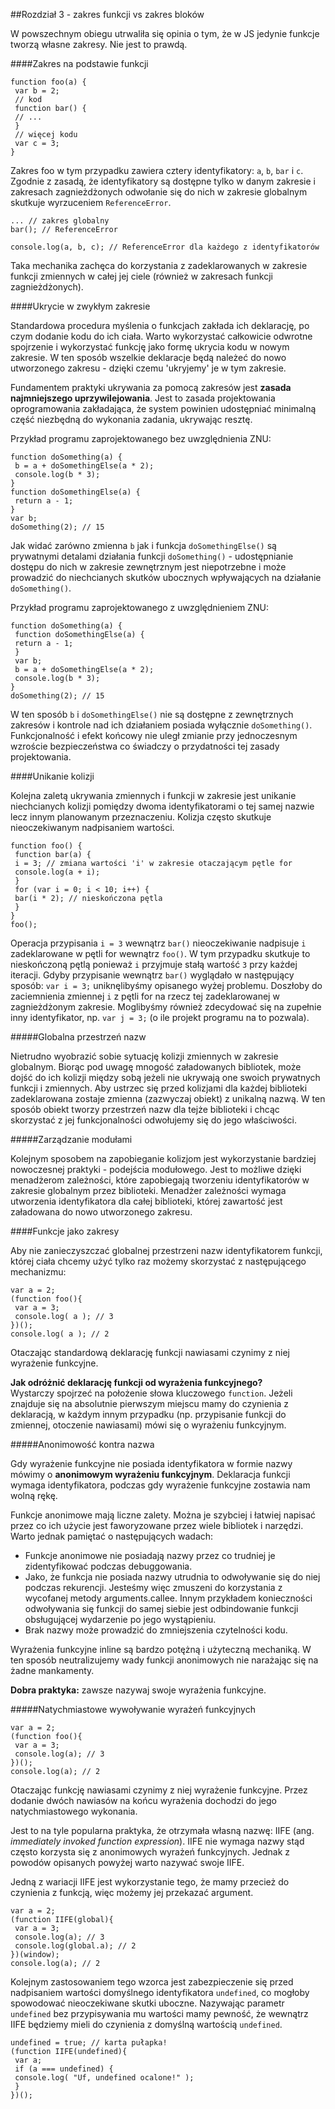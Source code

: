 ##Rozdział 3 - zakres funkcji vs zakres bloków

W powszechnym obiegu utrwaliła się opinia o tym, że w JS jedynie funkcje tworzą własne zakresy. Nie jest to prawdą.

####Zakres na podstawie funkcji

```
function foo(a) {
 var b = 2;
 // kod
 function bar() {
 // ...
 }
 // więcej kodu
 var c = 3;
}
```

Zakres foo w tym przypadku zawiera cztery identyfikatory: `a`, `b`, `bar` i `c`. Zgodnie z zasadą, że identyfikatory są 
dostępne tylko w danym zakresie i zakresach zagnieżdżonych odwołanie się do nich w zakresie globalnym skutkuje wyrzuceniem `ReferenceError`.
```
... // zakres globalny
bar(); // ReferenceError

console.log(a, b, c); // ReferenceError dla każdego z identyfikatorów
```
Taka mechanika zachęca do korzystania z zadeklarowanych w zakresie funkcji zmiennych w całej jej ciele 
(również w zakresach funkcji zagnieżdżonych). 

####Ukrycie w zwykłym zakresie

Standardowa procedura myślenia o funkcjach zakłada ich deklarację, po czym dodanie kodu do ich ciała.
Warto wykorzystać całkowicie odwrotne spojrzenie i wykorzystać funkcję jako formę ukrycia kodu w nowym zakresie.
W ten sposób wszelkie deklaracje będą należeć do nowo utworzonego zakresu - dzięki czemu 'ukryjemy' je w tym zakresie.

Fundamentem praktyki ukrywania za pomocą zakresów jest **zasada najmniejszego uprzywilejowania**. Jest to zasada projektowania
oprogramowania zakładająca, że system powinien udostępniać minimalną część niezbędną do wykonania zadania, ukrywając resztę.

Przykład programu zaprojektowanego bez uwzględnienia ZNU:
```
function doSomething(a) {
 b = a + doSomethingElse(a * 2);
 console.log(b * 3);
}
function doSomethingElse(a) {
 return a - 1;
}
var b;
doSomething(2); // 15
```
Jak widać zarówno zmienna `b` jak i funkcja `doSomethingElse()` są prywatnymi detalami działania funkcji `doSomething()` -
udostępnianie dostępu do nich w zakresie zewnętrznym jest niepotrzebne i może prowadzić do niechcianych skutków ubocznych
wpływających na działanie `doSomething()`.

Przykład programu zaprojektowanego z uwzględnieniem ZNU:
```
function doSomething(a) {
 function doSomethingElse(a) {
 return a - 1;
 }
 var b;
 b = a + doSomethingElse(a * 2);
 console.log(b * 3);
}
doSomething(2); // 15
```
W ten sposób `b` i `doSomethingElse()` nie są dostępne z zewnętrznych zakresów i kontrole nad ich działaniem posiada wyłącznie
`doSomething()`. Funkcjonalność i efekt końcowy nie uległ zmianie przy jednoczesnym wzroście bezpieczeństwa co świadczy
o przydatności tej zasady projektowania.

####Unikanie kolizji

Kolejna zaletą ukrywania zmiennych i funkcji w zakresie jest unikanie niechcianych kolizji pomiędzy dwoma identyfikatorami o
tej samej nazwie lecz innym planowanym przeznaczeniu. Kolizja często skutkuje nieoczekiwanym nadpisaniem wartości.

```
function foo() {
 function bar(a) {
 i = 3; // zmiana wartości 'i' w zakresie otaczającym pętle for
 console.log(a + i);
 }
 for (var i = 0; i < 10; i++) {
 bar(i * 2); // nieskończona pętla
 }
}
foo();
```
Operacja przypisania `i = 3` wewnątrz `bar()` nieoczekiwanie nadpisuje `i` zadeklarowane w pętli for wewnątrz `foo()`.
W tym przypadku skutkuje to nieskończoną pętlą ponieważ `i` przyjmuje stałą wartość `3` przy każdej iteracji.
Gdyby przypisanie wewnątrz `bar()` wyglądało w następujący sposób: `var i = 3;` uniknęlibyśmy opisanego wyżej problemu.
Doszłoby do zaciemnienia zmiennej `i` z pętli for na rzecz tej zadeklarowanej w zagnieżdżonym zakresie. Moglibyśmy również
zdecydować się na zupełnie inny identyfikator, np. `var j = 3;` (o ile projekt programu na to pozwala).

#####Globalna przestrzeń nazw

Nietrudno wyobrazić sobie sytuację kolizji zmiennych w zakresie globalnym. Biorąc pod uwagę mnogość
załadowanych bibliotek, może dojść do ich kolizji między sobą jeżeli nie ukrywają one swoich prywatnych funkcji i zmiennych.
Aby ustrzec się przed kolizjami dla każdej biblioteki zadeklarowana zostaje zmienna (zazwyczaj obiekt) z unikalną nazwą.
W ten sposób obiekt tworzy przestrzeń nazw dla tejże biblioteki i chcąc skorzystać z jej funkcjonalności odwołujemy się
do jego właściwości.

#####Zarządzanie modułami

Kolejnym sposobem na zapobieganie kolizjom jest wykorzystanie bardziej nowoczesnej praktyki - podejścia modułowego.
Jest to możliwe dzięki menadżerom zależności, które zapobiegają tworzeniu identyfikatorów w zakresie globalnym przez biblioteki.
Menadżer zależności wymaga utworzenia identyfikatora dla całej biblioteki, której zawartość jest załadowana do nowo utworzonego
zakresu. 

####Funkcje jako zakresy

Aby nie zanieczyszczać globalnej przestrzeni nazw identyfikatorem funkcji, której ciała chcemy użyć tylko raz możemy
skorzystać z następującego mechanizmu:
```
var a = 2;
(function foo(){ 
 var a = 3;
 console.log( a ); // 3
})(); 
console.log( a ); // 2
```
Otaczając standardową deklarację funkcji nawiasami czynimy z niej wyrażenie funkcyjne. 

**Jak odróżnić deklarację funkcji od wyrażenia funkcyjnego?**  
Wystarczy spojrzeć na położenie słowa kluczowego `function`. Jeżeli znajduje się na absolutnie pierwszym miejscu
mamy do czynienia z deklaracją, w każdym innym przypadku (np. przypisanie funkcji do zmiennej, otoczenie nawiasami) mówi
się o wyrażeniu funkcyjnym.

#####Anonimowość kontra nazwa

Gdy wyrażenie funkcyjne nie posiada identyfikatora w formie nazwy mówimy o **anonimowym wyrażeniu funkcyjnym**.
Deklaracja funkcji wymaga identyfikatora, podczas gdy wyrażenie funkcyjne zostawia nam wolną rękę.

Funkcje anonimowe mają liczne zalety. Można je szybciej i łatwiej napisać przez co ich użycie jest faworyzowane przez wiele
bibliotek i narzędzi. Warto jednak pamiętać o następujących wadach:

+ Funkcje anonimowe nie posiadają nazwy przez co trudniej je zidentyfikować podczas debuggowania.
+ Jako, że funkcja nie posiada nazwy utrudnia to odwoływanie się do niej podczas rekurencji. Jesteśmy więc zmuszeni
do korzystania z wycofanej metody arguments.callee. Innym przykładem konieczności odwoływania się funkcji do samej siebie
jest odbindowanie funkcji obsługującej wydarzenie po jego wystąpieniu.
+ Brak nazwy może prowadzić do zmniejszenia czytelności kodu.

Wyrażenia funkcyjne inline są bardzo potężną i użyteczną mechaniką. W ten sposób neutralizujemy wady funkcji anonimowych
nie narażając się na żadne mankamenty. 

**Dobra praktyka:** zawsze nazywaj swoje wyrażenia funkcyjne.

#####Natychmiastowe wywoływanie wyrażeń funkcyjnych

```
var a = 2;
(function foo(){
 var a = 3;
 console.log(a); // 3
})();
console.log(a); // 2
```
Otaczając funkcję nawiasami czynimy z niej wyrażenie funkcyjne. Przez dodanie dwóch nawiasów na końcu wyrażenia dochodzi
do jego natychmiastowego wykonania. 

Jest to na tyle popularna praktyka, że otrzymała własną nazwę: IIFE (ang. _immediately invoked function expression_).
IIFE nie wymaga nazwy stąd często korzysta się z anonimowych wyrażeń funkcyjnych. Jednak z powodów opisanych powyżej
warto nazywać swoje IIFE.

Jedną z wariacji IIFE jest wykorzystanie tego, że mamy przecież do czynienia z funkcją, więc możemy jej przekazać argument.

```
var a = 2;
(function IIFE(global){
 var a = 3;
 console.log(a); // 3
 console.log(global.a); // 2
})(window);
console.log(a); // 2
```

Kolejnym zastosowaniem tego wzorca jest zabezpieczenie się przed nadpisaniem wartości domyślnego identyfikatora `undefined`,
co mogłoby spowodować nieoczekiwane skutki uboczne. Nazywając parametr `undefined` bez przypisywania mu wartości mamy pewność,
że wewnątrz IIFE będziemy mieli do czynienia z domyślną wartością `undefined`.

```
undefined = true; // karta pułapka!
(function IIFE(undefined){
 var a;
 if (a === undefined) {
 console.log( "Uf, undefined ocalone!" );
 }
})();
```